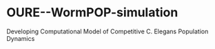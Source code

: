 # OURE--WormPOP-simulation
Developing Computational Model of Competitive C. Elegans Population Dynamics
